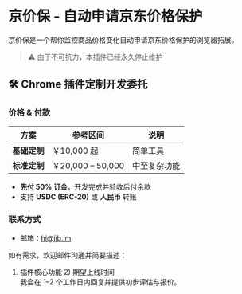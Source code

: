 # 京价保 - 自动申请京东价格保护

京价保是一个帮你监控商品价格变化自动申请京东价格保护的浏览器拓展。

> ⚠️ 由于不可抗力，本插件已经永久停止维护


## 🛠️ Chrome 插件定制开发委托


### 价格 & 付款
| 方案 | 参考区间 | 说明 |
| --- | --- | --- |
| **基础定制** | ￥10,000 起 | 简单工具 |
| **标准定制** | ￥20,000 – 50,000 | 中至复杂功能 |

- **先付 50% 订金**，开发完成并验收后付余款  
- 支持 **USDC (ERC-20)** 或 **人民币** 转账  

### 联系方式
- 邮箱：<hi@jjb.im>

如有需求，欢迎邮件沟通并简要描述：  
1) 插件核心功能 2) 期望上线时间  
我会在 1–2 个工作日内回复并提供初步评估与报价。

